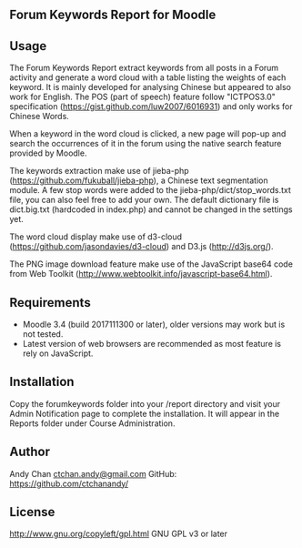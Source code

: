 ## Forum Keywords Report for Moodle

## Usage

The Forum Keywords Report extract keywords from all posts in a Forum activity and generate a word cloud with a table listing the weights of each keyword. It is mainly developed for analysing Chinese but appeared to also work for English. The POS (part of speech) feature follow "ICTPOS3.0" specification (https://gist.github.com/luw2007/6016931) and only works for Chinese Words.

When a keyword in the word cloud is clicked, a new page will pop-up and search the occurrences of it in the forum using the native search feature provided by Moodle.

The keywords extraction make use of jieba-php (https://github.com/fukuball/jieba-php), a Chinese text segmentation module. A few stop words were added to the jieba-php/dict/stop_words.txt file, you can also feel free to add your own. The default dictionary file is dict.big.txt (hardcoded in index.php) and cannot be changed in the settings yet.

The word cloud display make use of d3-cloud (https://github.com/jasondavies/d3-cloud) and D3.js (http://d3js.org/).

The PNG image download feature make use of the JavaScript base64 code from Web Toolkit (http://www.webtoolkit.info/javascript-base64.html).

## Requirements

- Moodle 3.4 (build 2017111300 or later), older versions may work but is not tested.
- Latest version of web browsers are recommended as most feature is rely on JavaScript.

## Installation

Copy the forumkeywords folder into your /report directory and visit your Admin Notification page to complete the installation. It will appear in the Reports folder under Course Administration.

## Author

Andy Chan <ctchan.andy@gmail.com>
GitHub: https://github.com/ctchanandy/

## License

http://www.gnu.org/copyleft/gpl.html GNU GPL v3 or later
